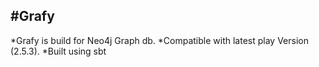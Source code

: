 #Grafy
------------------------------------------------------------------------

*Grafy is build for Neo4j Graph db.
*Compatible with latest play Version (2.5.3).
*Built using sbt




